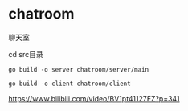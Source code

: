 # chatroom

聊天室

cd src目录

    go build -o server chatroom/server/main

    go build -o client chatroom/client


https://www.bilibili.com/video/BV1pt41127FZ?p=341